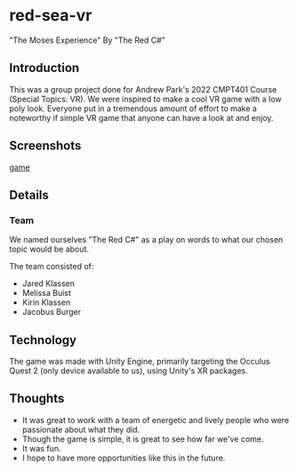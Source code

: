 # red-sea-vr
"The Moses Experience" By "The Red C#"

## Introduction

This was a group project done for Andrew Park's 2022 CMPT401 Course (Special Topics: VR). We were inspired to make a cool VR game with a low poly look. Everyone put in a tremendous amount of effort to make a noteworthy if simple VR game that anyone can have a look at and enjoy.

## Screenshots

[game](screenshot.png)

## Details

### Team

We named ourselves "The Red C#" as a play on words to what our chosen topic would be about.

The team consisted of:
- Jared Klassen
- Melissa Buist
- Kirin Klassen
- Jacobus Burger

## Technology

The game was made with Unity Engine, primarily targeting the Occulus Quest 2 (only device available to us), using Unity's XR packages. 

## Thoughts

* It was great to work with a team of energetic and lively people who were passionate about what they did.
* Though the game is simple, it is great to see how far we've come.
* It was fun.
* I hope to have more opportunities like this in the future.